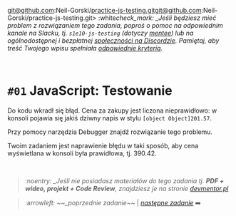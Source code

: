 git@github.com:Neil-Gorski/practice-js-testing.gitgit@github.com:Neil-Gorski/practice-js-testing.git> :white*check_mark: \_Jeśli będziesz mieć problem z rozwiązaniem tego zadania, poproś o pomoc na odpowiednim kanale na Slacku, tj. `s1e10-js-testing` (dotyczy [mentee](https://devmentor.pl/mentoring-javascript/)) lub na ogólnodostępnej i bezpłatnej [społeczności na Discordzie](https://devmentor.pl/discord). Pamiętaj, aby treść Twojego wpisu spełniała [odpowiednie kryteria](https://devmentor.pl/jak-prosic-o-pomoc/).*

&nbsp;

# `#01` JavaScript: Testowanie

Do kodu wkradł się błąd. Cena za zakupy jest liczona nieprawidłowo: w konsoli pojawia się jakiś dziwny napis w stylu `[object Object]201.57`.

Przy pomocy narzędzia Debugger znajdź rozwiązanie tego problemu.

Twoim zadaniem jest naprawienie błędu w taki sposób, aby cena wyświetlana w konsoli była prawidłowa, tj. 390.42.

&nbsp;

> :no*entry: \_Jeśli nie posiadasz materiałów do tego zadania tj. **PDF + wideo, projekt + Code Review**, znajdziesz je na stronie [devmentor.pl](https://devmentor.pl/workshop-js-testing/)*

> :arrow*left: ~~\_poprzednie zadanie*~~ | [_następne zadanie_](./../02) :arrow_right:
